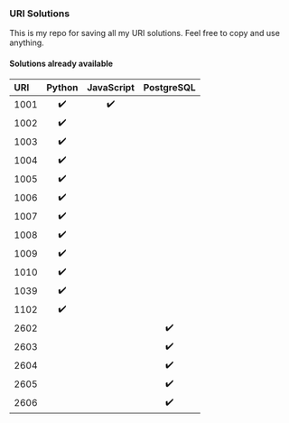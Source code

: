 ### URI Solutions

This is my repo for saving all my URI solutions.
Feel free to copy and use anything.

#### Solutions already available
<!--TABLE-->
URI  | Python | JavaScript | PostgreSQL 
:--- | :---: | :---: | :---: 
1001 | :heavy_check_mark: | :heavy_check_mark: | 
1002 | :heavy_check_mark: |  | 
1003 | :heavy_check_mark: |  | 
1004 | :heavy_check_mark: |  | 
1005 | :heavy_check_mark: |  | 
1006 | :heavy_check_mark: |  | 
1007 | :heavy_check_mark: |  | 
1008 | :heavy_check_mark: |  | 
1009 | :heavy_check_mark: |  | 
1010 | :heavy_check_mark: |  | 
1039 | :heavy_check_mark: |  | 
1102 | :heavy_check_mark: |  | 
2602 |  |  | :heavy_check_mark:
2603 |  |  | :heavy_check_mark:
2604 |  |  | :heavy_check_mark:
2605 |  |  | :heavy_check_mark:
2606 |  |  | :heavy_check_mark:
